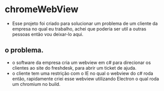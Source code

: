 # chromeWebView

* Esse projeto foi criado para solucionar um problema de um cliente da empresa no qual eu trabalho, achei que poderia ser util a outras pessoas então vou deixar-lo aqui.

## o problema.  
* o software da empresa cria um webview em c# para direcionar os clientes ao site do freshdesk, para abrir um ticket de ajuda.
* o cliente tem uma restrição com o IE no qual o webview do c# roda então, rapidamente criei esse webview utilizando Electron o qual roda um chromium no build.




